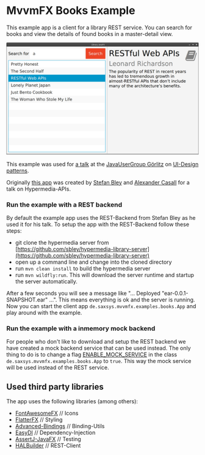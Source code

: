 # MvvmFX Books Example

This example app is a client for a library REST service. You can search for books and view the
details of found books in a master-detail view.

![screenshot](screenshot.png)

This example was used for [a talk](http://www.jug-gr.de/2014/12/03/model-view-star.html) at the
[JavaUserGroup Görlitz](http://www.jug-gr.de) on [UI-Design patterns](https://github.com/lestard/model-view-star).

Originally [this app](https://github.com/sbley/hypermedia-library-client/tree/javafx) was created by [Stefan Bley](https://github.com/sbley) and
[Alexander Casall](https://github.com/sialcasa) for a talk on Hypermedia-APIs.

### Run the example with a REST backend

By default the example app uses the REST-Backend from Stefan Bley as he used it for his talk. 
To setup the app with the REST-Backend follow these steps:
- git clone the hypermedia server from [https://github.com/sbley/hypermedia-library-server](https://github.com/sbley/hypermedia-library-server)
- open up a command line and change into the cloned directory
- run `mvn clean install` to build the hypermedia server
- run `mvn wildfly:run`. This will download the server runtime and startup the server automatically.

After a few seconds you will see a message like "... Deployed "ear-0.0.1-SNAPSHOT.ear" ...". This means everything is ok and the server is running.
Now you can start the client app `de.saxsys.mvvmfx.examples.books.App` and play around with the example.

### Run the example with a inmemory mock backend

For people who don't like to download and setup the REST backend we have created a mock backend service that can be used instead.
The only thing to do is to change a flag [ENABLE_MOCK_SERVICE](/examples/mvvmfx-books-example/src/main/java/de/saxsys/mvvmfx/examples/books/App.java#L21) in the class `de.saxsys.mvvmfx.examples.books.App` to `true`.
This way the mock service will be used instead of the REST service.


## Used third party libraries
The app uses the following libraries (among others):

- [FontAwesomeFX](https://bitbucket.org/Jerady/fontawesomefx) // Icons
- [FlatterFX](http://www.guigarage.com/javafx-themes/flatter/) // Styling
- [Advanced-Bindings](https://github.com/lestard/advanced-bindings) // Binding-Utils
- [EasyDI](https://github.com/lestard/EasyDI)  // Dependency-Injection
- [AssertJ-JavaFX](https://github.com/lestard/assertj-javafx)    // Testing
- [HALBuilder](https://github.com/HalBuilder)    // REST-Client